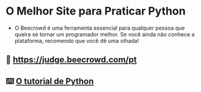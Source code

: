 # O Melhor Site para Praticar Python
- O Beecrowd é uma ferramenta essencial para qualquer pessoa que queira se tornar um programador melhor. Se você ainda não conhece a plataforma, recomendo que você dê uma olhada!


 ## 🍯 https://judge.beecrowd.com/pt

 ## ⌨️  [O tutorial de Python](https://docs.python.org/pt-br/3/tutorial/)
    